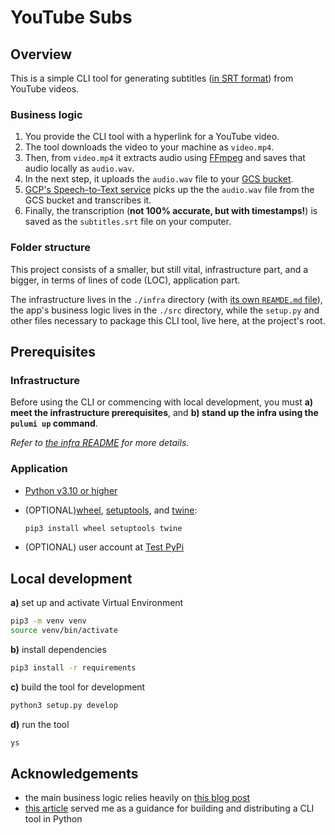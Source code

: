 # YouTube Subs

## Overview

This is a simple CLI tool for generating subtitles
([in SRT format](https://mailchimp.com/resources/what-is-an-srt-file))
from YouTube videos.

### Business logic

1. You provide the CLI tool with a hyperlink for a YouTube video.
2. The tool downloads the video to your machine as `video.mp4`.
3. Then, from `video.mp4` it extracts audio using [FFmpeg](https://ffmpeg.org/)
and saves that audio locally as `audio.wav`.
4. In the next step, it uploads the `audio.wav` file
to your [GCS bucket](https://cloud.google.com/storage/docs/buckets).
5. [GCP's Speech-to-Text service](https://cloud.google.com/speech-to-text/)
picks up the the `audio.wav` file from the GCS bucket and transcribes it.
6. Finally, the transcription (**not 100% accurate,
but with timestamps!**) is saved as the `subtitles.srt` file on your computer.

### Folder structure

This project consists of a smaller, but still vital, infrastructure part,
and a bigger, in terms of lines of code (LOC), application part.

The infrastructure lives in the `./infra` directory
(with [its own `REAMDE.md` file](https://github.com/rafalkrol-xyz/youtube-subs/tree/main/infra#readme)),
the app's business logic lives in the `./src` directory,
while the `setup.py` and other files necessary to package this CLI tool, live here, at the project's root.

## Prerequisites

### Infrastructure

Before using the CLI or commencing with local development, you must **a) meet the infrastructure prerequisites**,
and **b) stand up the infra using the `pulumi up` command**.

_Refer to [the infra README](https://github.com/rafalkrol-xyz/youtube-subs/tree/main/infra#readme) for more details._

### Application

* [Python v3.10 or higher](https://www.python.org/)
* (OPTIONAL)[wheel](https://pypi.org/project/wheel/), [setuptools](https://pypi.org/project/setuptools/),
  and [twine](https://pypi.org/project/twine/):

  ```bash
  pip3 install wheel setuptools twine
  ```

* (OPTIONAL) user account at [Test PyPi](https://test.pypi.org/)

## Local development

**a)** set up and activate Virtual Environment

```bash
pip3 -m venv venv
source venv/bin/activate
```

**b)** install dependencies

```bash
pip3 install -r requirements
```

**c)** build the tool for development

```bash
python3 setup.py develop
```

**d)** run the tool

```bash
ys
```

## Acknowledgements

* the main business logic relies heavily on [this blog post](https://medium.com/searce/generate-srt-file-subtitles-using-google-clouds-speech-to-text-api-402b2f1da3bd)
* [this article](https://medium.com/nerd-for-tech/how-to-build-and-distribute-a-cli-tool-with-python-537ae41d9d78)
served me as a guidance for building and distributing a CLI tool in Python
